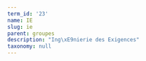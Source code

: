 ```yaml
---
term_id: '23'
name: IE
slug: ie
parent: groupes
description: "Ing\xE9nierie des Exigences"
taxonomy: null
---
```


